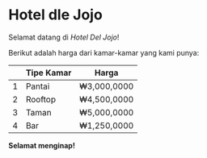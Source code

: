 # Hotel dle Jojo

Selamat datang di _Hotel Del Jojo_!

Berikut adalah harga dari kamar-kamar yang kami punya:

| | Tipe Kamar | Harga |
| --- | --- | --- |
| 1 | Pantai | ₩3,000,0000 |
| 2 | Rooftop | ₩4,500,0000 |
| 3 | Taman | ₩5,000,0000 |
| 4 | Bar | ₩1,250,0000 |

**Selamat menginap!**
